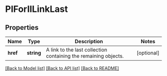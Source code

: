 # PIForIILinkLast

## Properties
Name | Type | Description | Notes
------------ | ------------- | ------------- | -------------
**href** | **string** | A link to the last collection containing the remaining objects. | [optional] 

[[Back to Model list]](../README.md#documentation-for-models) [[Back to API list]](../README.md#documentation-for-api-endpoints) [[Back to README]](../README.md)


